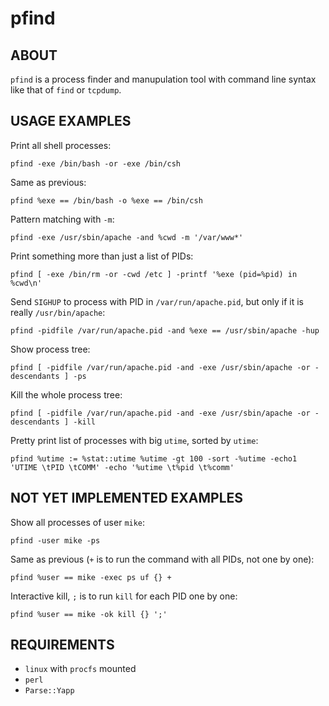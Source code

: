 pfind
=====

## ABOUT

`pfind` is a process finder and manupulation tool with command line syntax
like that of `find` or `tcpdump`.

## USAGE EXAMPLES

Print all shell processes:

	pfind -exe /bin/bash -or -exe /bin/csh

Same as previous:

	pfind %exe == /bin/bash -o %exe == /bin/csh

Pattern matching with `-m`:

	pfind -exe /usr/sbin/apache -and %cwd -m '/var/www*'

Print something more than just a list of PIDs:

	pfind [ -exe /bin/rm -or -cwd /etc ] -printf '%exe (pid=%pid) in %cwd\n'

Send `SIGHUP` to process with PID in `/var/run/apache.pid`,
but only if it is really `/usr/bin/apache`:

	pfind -pidfile /var/run/apache.pid -and %exe == /usr/sbin/apache -hup

Show process tree:

	pfind [ -pidfile /var/run/apache.pid -and -exe /usr/sbin/apache -or -descendants ] -ps

Kill the whole process tree:

	pfind [ -pidfile /var/run/apache.pid -and -exe /usr/sbin/apache -or -descendants ] -kill

Pretty print list of processes with big `utime`, sorted by `utime`:

	pfind %utime := %stat::utime %utime -gt 100 -sort -%utime -echo1 'UTIME \tPID \tCOMM' -echo '%utime \t%pid \t%comm'

## NOT YET IMPLEMENTED EXAMPLES

Show all processes of user `mike`:

	pfind -user mike -ps

Same as previous (`+` is to run the command with all PIDs, not one by one):

	pfind %user == mike -exec ps uf {} +

Interactive kill, `;` is to run `kill` for each PID one by one:

	pfind %user == mike -ok kill {} ';'

## REQUIREMENTS

* `linux` with `procfs` mounted
* `perl`
* `Parse::Yapp`


